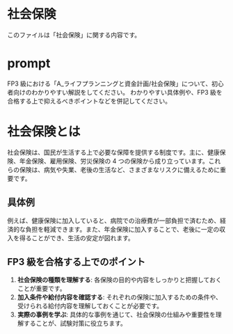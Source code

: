 # 社会保険

このファイルは「社会保険」に関する内容です。

# prompt

FP3 級における「A\_ライフプランニングと資金計画/社会保険」について、初心者向けのわかりやすい解説をしてください。
わかりやすい具体例や、FP3 級を合格する上で抑えるべきポイントなどを併記してください。

# 社会保険とは

社会保険は、国民が生活する上で必要な保障を提供する制度です。主に、健康保険、年金保険、雇用保険、労災保険の 4 つの保険から成り立っています。これらの保険は、病気や失業、老後の生活など、さまざまなリスクに備えるために重要です。

## 具体例

例えば、健康保険に加入していると、病院での治療費が一部負担で済むため、経済的な負担を軽減できます。また、年金保険に加入することで、老後に一定の収入を得ることができ、生活の安定が図れます。

## FP3 級を合格する上でのポイント

1. **社会保険の種類を理解する**: 各保険の目的や内容をしっかりと把握しておくことが重要です。
2. **加入条件や給付内容を確認する**: それぞれの保険に加入するための条件や、受けられる給付内容を理解しておくことが必要です。
3. **実際の事例を学ぶ**: 具体的な事例を通じて、社会保険の仕組みや重要性を理解することが、試験対策に役立ちます。
